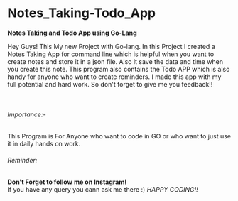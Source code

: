 # Notes_Taking-Todo_App

<b>Notes Taking and Todo App using Go-Lang</b>
<br>
<p>   Hey Guys! 
This My new Project with Go-lang. In this Project I created a Notes Taking App for command line which is helpful when you want to create notes and store it in a json file. Also it save the data and time when you create this note. This program also contains the Todo APP which is also handy for anyone who want to create reminders. I made this app with my full potential and hard work. So don't forget to give me you feedback!!</p>
<br>
<h6>Importance:- </h6>
    <p> This Program is For Anyone who want to code in GO or who want to just use it in daily hands on work.</p>
<h6>Reminder:</h6>
<p>
    <b>Don't Forget to follow me on Instagram!</b>
    <br>
    If you have any query you cann ask me there :)
<i>HAPPY CODING!!</i>
</p>



